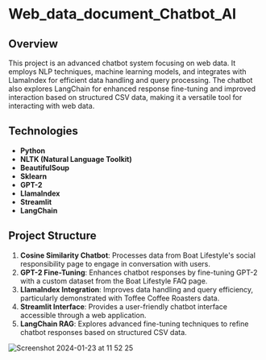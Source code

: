 # Web_data_document_Chatbot_AI

## Overview
This project is an advanced chatbot system focusing on web data. It employs NLP techniques, machine learning models, and integrates with LlamaIndex for efficient data handling and query processing. The chatbot also explores LangChain for enhanced response fine-tuning and improved interaction based on structured CSV data, making it a versatile tool for interacting with web data.

## Technologies
- **Python**
- **NLTK (Natural Language Toolkit)**
- **BeautifulSoup**
- **Sklearn**
- **GPT-2**
- **LlamaIndex**
- **Streamlit**
- **LangChain**

## Project Structure
1. **Cosine Similarity Chatbot**: Processes data from Boat Lifestyle's social responsibility page to engage in conversation with users.
2. **GPT-2 Fine-Tuning**: Enhances chatbot responses by fine-tuning GPT-2 with a custom dataset from the Boat Lifestyle FAQ page.
3. **LlamaIndex Integration**: Improves data handling and query efficiency, particularly demonstrated with Toffee Coffee Roasters data.
4. **Streamlit Interface**: Provides a user-friendly chatbot interface accessible through a web application.
5. **LangChain RAG**: Explores advanced fine-tuning techniques to refine chatbot responses based on structured CSV data.

![Screenshot 2024-01-23 at 11 52 25](https://github.com/Aman-Kothari7/Web_data_document_Chatbot_AI/assets/81173561/e9f72ea3-e4f7-4f77-a6fe-0a06ae062602)
